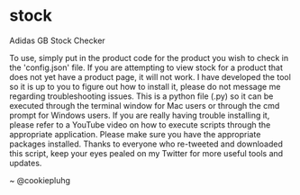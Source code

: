 # stock
Adidas GB Stock Checker

To use, simply put in the product code for the product you wish to check in the 'config.json' file. If you are
attempting to view stock for a product that does not yet have a product page, it will not work. I have developed
the tool so it is up to you to figure out how to install it, please do not message me regarding troubleshooting issues.
This is a python file (.py) so it can be executed through the terminal window for Mac users or through the cmd prompt
for Windows users. If you are really having trouble installing it, please refer to a YouTube video on how to execute
scripts through the appropriate application. Please make sure you have the appropriate packages installed. Thanks to
everyone who re-tweeted and downloaded this script, keep your eyes pealed on my Twitter for more useful tools and
updates.

~ @cookiepluhg
